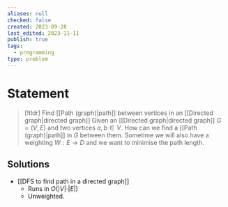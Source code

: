 ```yaml
---
aliases: null
checked: false
created: 2023-09-28
last_edited: 2023-11-11
publish: true
tags:
  - programming
type: problem
---
```

# Statement

> [!tldr] Find [[Path (graph)|path]] between vertices in an [[Directed graph|directed graph]]
> Given an [[Directed graph|directed graph]] $G = (V,E)$ and two vertices $a,b \in V$. How can we find a [[Path (graph)|path]] in $G$ between them. Sometime we will also have a weighting $W: E \rightarrow D$ and we want to minimise the path length.

## Solutions

- [[DFS to find path in a directed graph]]
	- Runs in $O(\vert V \vert \cdot \vert E \vert)$
	- Unweighted.
